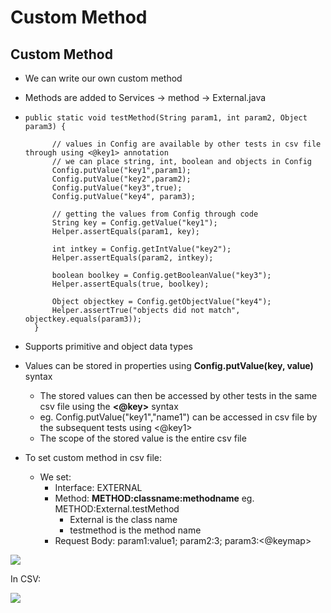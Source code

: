 # Custom Method

## Custom Method

* We can write our own custom method
* Methods are added to Services -&gt; method -&gt; External.java 
* ```text
  public static void testMethod(String param1, int param2, Object param3) {
		
  		// values in Config are available by other tests in csv file through using <@key1> annotation
  		// we can place string, int, boolean and objects in Config
  		Config.putValue("key1",param1);	
  		Config.putValue("key2",param2);	
  		Config.putValue("key3",true);
  		Config.putValue("key4", param3);

  		// getting the values from Config through code
  		String key = Config.getValue("key1");
  		Helper.assertEquals(param1, key);
		
  		int intkey = Config.getIntValue("key2");
  		Helper.assertEquals(param2, intkey);
		
  		boolean boolkey = Config.getBooleanValue("key3");
  		Helper.assertEquals(true, boolkey);
		
  		Object objectkey = Config.getObjectValue("key4");
  		Helper.assertTrue("objects did not match", objectkey.equals(param3));
  	}
  ```
* Supports primitive and object data types
* Values can be stored in properties using **Config.putValue\(key, value\)** syntax
  * The stored values can then be accessed by other tests in the same csv file using the **&lt;@key&gt;** syntax
  * eg. Config.putValue\("key1","name1"\) can be accessed in csv file by the subsequent tests using &lt;@key1&gt;
  * The scope of the stored value is the entire csv file
* To set custom method in csv file:

  * We set:
    * Interface: EXTERNAL
    * Method: **METHOD:classname:methodname** eg. METHOD:External.testMethod
      * External is the class name
      * testmethod is the method name
    * Request Body: param1:value1; param2:3; param3:&lt;@keymap&gt;

![](../../../.gitbook/assets/image%20%2814%29.png)

In CSV:

![](../../../.gitbook/assets/image%20%282%29.png)







